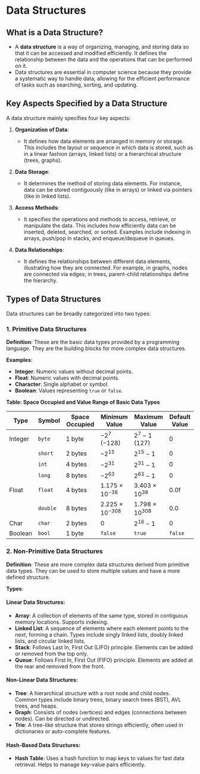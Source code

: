 # Data Structures

## What is a Data Structure?
* A **data structure** is a way of organizing, managing, and storing data so that it can be accessed and modified efficiently. It defines the relationship between the data and the operations that can be performed on it.
* Data structures are essential in computer science because they provide a systematic way to handle data, allowing for the efficient performance of tasks such as searching, sorting, and updating.

## Key Aspects Specified by a Data Structure

A data structure mainly specifies four key aspects:

1. **Organization of Data**: 
   - It defines how data elements are arranged in memory or storage. This includes the layout or sequence in which data is stored, such as in a linear fashion (arrays, linked lists) or a hierarchical structure (trees, graphs).

2. **Data Storage**:
   - It determines the method of storing data elements. For instance, data can be stored contiguously (like in arrays) or linked via pointers (like in linked lists).

3. **Access Methods**:
   - It specifies the operations and methods to access, retrieve, or manipulate the data. This includes how efficiently data can be inserted, deleted, searched, or sorted. Examples include indexing in arrays, push/pop in stacks, and enqueue/dequeue in queues.

4. **Data Relationships**:
   - It defines the relationships between different data elements, illustrating how they are connected. For example, in graphs, nodes are connected via edges; in trees, parent-child relationships define the hierarchy.

## Types of Data Structures
Data structures can be broadly categorized into two types:

### 1. Primitive Data Structures
**Definition**: These are the basic data types provided by a programming language. They are the building blocks for more complex data structures.

**Examples**:
- **Integer**: Numeric values without decimal points.
- **Float**: Numeric values with decimal points.
- **Character**: Single alphabet or symbol.
- **Boolean**: Values representing `true` or `false`.

**Table: Space Occupied and Value Range of Basic Data Types**

| Type     | Symbol  | Space Occupied | Minimum Value       | Maximum Value       | Default Value |
|----------|---------|----------------|---------------------|---------------------|---------------|
| Integer  | `byte`  | 1 byte         | −2<sup>7</sup> (−128)   | 2<sup>7</sup> − 1 (127)   | 0             |
|          | `short` | 2 bytes        | −2<sup>15</sup>         | 2<sup>15</sup> − 1       | 0             |
|          | `int`   | 4 bytes        | −2<sup>31</sup>         | 2<sup>31</sup> − 1       | 0             |
|          | `long`  | 8 bytes        | −2<sup>63</sup>         | 2<sup>63</sup> − 1       | 0             |
| Float    | `float` | 4 bytes        | 1.175 × 10<sup>−38</sup> | 3.403 × 10<sup>38</sup>  | 0.0f          |
|          | `double`| 8 bytes        | 2.225 × 10<sup>−308</sup>| 1.798 × 10<sup>308</sup> | 0.0           |
| Char     | `char`  | 2 bytes        | 0                   | 2<sup>16</sup> − 1       | 0             |
| Boolean  | `bool`  | 1 byte         | `false`             | `true`              | `false`       |

### 2. Non-Primitive Data Structures
**Definition**: These are more complex data structures derived from primitive data types. They can be used to store multiple values and have a more defined structure.

**Types**:

#### Linear Data Structures:
- **Array**: A collection of elements of the same type, stored in contiguous memory locations. Supports indexing.
- **Linked List**: A sequence of elements where each element points to the next, forming a chain. Types include singly linked lists, doubly linked lists, and circular linked lists.
- **Stack**: Follows Last In, First Out (LIFO) principle. Elements can be added or removed from the top only.
- **Queue**: Follows First In, First Out (FIFO) principle. Elements are added at the rear and removed from the front.

#### Non-Linear Data Structures:
- **Tree**: A hierarchical structure with a root node and child nodes. Common types include binary trees, binary search trees (BST), AVL trees, and heaps.
- **Graph**: Consists of nodes (vertices) and edges (connections between nodes). Can be directed or undirected.
- **Trie**: A tree-like structure that stores strings efficiently, often used in dictionaries or auto-complete features.

#### Hash-Based Data Structures:
- **Hash Table**: Uses a hash function to map keys to values for fast data retrieval. Helps to manage key-value pairs efficiently.
